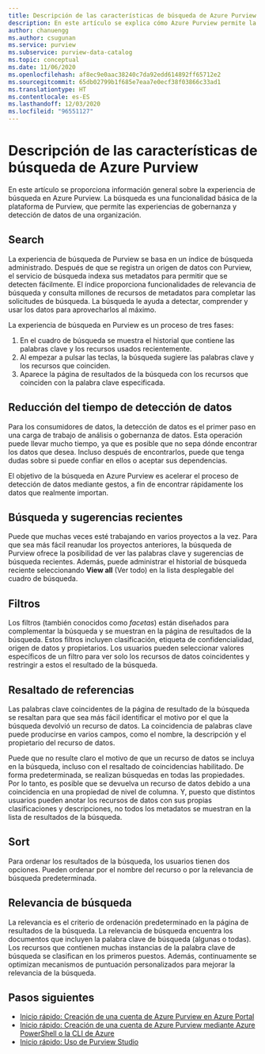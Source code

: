 ```yaml
---
title: Descripción de las características de búsqueda de Azure Purview (versión preliminar)
description: En este artículo se explica cómo Azure Purview permite la detección de datos mediante características de búsqueda.
author: chanuengg
ms.author: csugunan
ms.service: purview
ms.subservice: purview-data-catalog
ms.topic: conceptual
ms.date: 11/06/2020
ms.openlocfilehash: af8ec9e0aac38240c7da92edd614892ff65712e2
ms.sourcegitcommit: 65db02799b1f685e7eaa7e0ecf38f03866c33ad1
ms.translationtype: HT
ms.contentlocale: es-ES
ms.lasthandoff: 12/03/2020
ms.locfileid: "96551127"
---
```

# <a name="understand-search-features-in-azure-purview"></a>Descripción de las características de búsqueda de Azure Purview

En este artículo se proporciona información general sobre la experiencia de búsqueda en Azure Purview. La búsqueda es una funcionalidad básica de la plataforma de Purview, que permite las experiencias de gobernanza y detección de datos de una organización.

## <a name="search"></a>Search

La experiencia de búsqueda de Purview se basa en un índice de búsqueda administrado. Después de que se registra un origen de datos con Purview, el servicio de búsqueda indexa sus metadatos para permitir que se detecten fácilmente. El índice proporciona funcionalidades de relevancia de búsqueda y consulta millones de recursos de metadatos para completar las solicitudes de búsqueda. La búsqueda le ayuda a detectar, comprender y usar los datos para aprovecharlos al máximo.

La experiencia de búsqueda en Purview es un proceso de tres fases:

1. En el cuadro de búsqueda se muestra el historial que contiene las palabras clave y los recursos usados recientemente.
1. Al empezar a pulsar las teclas, la búsqueda sugiere las palabras clave y los recursos que coinciden. 
1. Aparece la página de resultados de la búsqueda con los recursos que coinciden con la palabra clave especificada.

## <a name="reduce-the-time-to-discover-data"></a>Reducción del tiempo de detección de datos

Para los consumidores de datos, la detección de datos es el primer paso en una carga de trabajo de análisis o gobernanza de datos. Esta operación puede llevar mucho tiempo, ya que es posible que no sepa dónde encontrar los datos que desea. Incluso después de encontrarlos, puede que tenga dudas sobre si puede confiar en ellos o aceptar sus dependencias. 

El objetivo de la búsqueda en Azure Purview es acelerar el proceso de detección de datos mediante gestos, a fin de encontrar rápidamente los datos que realmente importan.

## <a name="recent-search-and-suggestions"></a>Búsqueda y sugerencias recientes

Puede que muchas veces esté trabajando en varios proyectos a la vez. Para que sea más fácil reanudar los proyectos anteriores, la búsqueda de Purview ofrece la posibilidad de ver las palabras clave y sugerencias de búsqueda recientes. Además, puede administrar el historial de búsqueda reciente seleccionando **View all** (Ver todo) en la lista desplegable del cuadro de búsqueda.

## <a name="filters"></a>Filtros

Los filtros (también conocidos como *facetas*) están diseñados para complementar la búsqueda y se muestran en la página de resultados de la búsqueda. Estos filtros incluyen clasificación, etiqueta de confidencialidad, origen de datos y propietarios. Los usuarios pueden seleccionar valores específicos de un filtro para ver solo los recursos de datos coincidentes y restringir a estos el resultado de la búsqueda.

## <a name="hit-highlighting"></a>Resaltado de referencias

Las palabras clave coincidentes de la página de resultado de la búsqueda se resaltan para que sea más fácil identificar el motivo por el que la búsqueda devolvió un recurso de datos. La coincidencia de palabras clave puede producirse en varios campos, como el nombre, la descripción y el propietario del recurso de datos.

Puede que no resulte claro el motivo de que un recurso de datos se incluya en la búsqueda, incluso con el resaltado de coincidencias habilitado. De forma predeterminada, se realizan búsquedas en todas las propiedades. Por lo tanto, es posible que se devuelva un recurso de datos debido a una coincidencia en una propiedad de nivel de columna. Y, puesto que distintos usuarios pueden anotar los recursos de datos con sus propias clasificaciones y descripciones, no todos los metadatos se muestran en la lista de resultados de la búsqueda.

## <a name="sort"></a>Sort

Para ordenar los resultados de la búsqueda, los usuarios tienen dos opciones. Pueden ordenar por el nombre del recurso o por la relevancia de búsqueda predeterminada.

## <a name="search-relevance"></a>Relevancia de búsqueda

La relevancia es el criterio de ordenación predeterminado en la página de resultados de la búsqueda. La relevancia de búsqueda encuentra los documentos que incluyen la palabra clave de búsqueda (algunas o todas). Los recursos que contienen muchas instancias de la palabra clave de búsqueda se clasifican en los primeros puestos. Además, continuamente se optimizan mecanismos de puntuación personalizados para mejorar la relevancia de la búsqueda.

## <a name="next-steps"></a>Pasos siguientes

* [Inicio rápido: Creación de una cuenta de Azure Purview en Azure Portal](create-catalog-portal.md)
* [Inicio rápido: Creación de una cuenta de Azure Purview mediante Azure PowerShell o la CLI de Azure](create-catalog-powershell.md)
* [Inicio rápido: Uso de Purview Studio](use-purview-studio.md)
